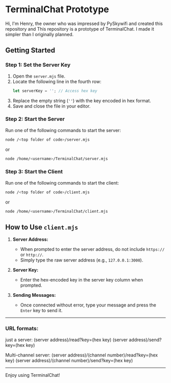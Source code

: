 # TerminalChat Prototype

Hi, I'm Henry, the owner who was impressed by PySkywifi and created this repository
and This repository is a prototype of TerminalChat. I made it simpler than I originally planned.

## Getting Started

### Step 1: Set the Server Key
1. Open the `server.mjs` file.
2. Locate the following line in the fourth row:
   ```javascript
   let serverKey = ''; // Access hex key
   ```
3. Replace the empty string (`''`) with the key encoded in hex format.
4. Save and close the file in your editor.

### Step 2: Start the Server
Run one of the following commands to start the server:
```bash
node /<top folder of code>/server.mjs
```
or
```bash
node /home/<username>/TerminalChat/server.mjs
```

### Step 3: Start the Client
Run one of the following commands to start the client:
```bash
node /<top folder of code>/client.mjs
```
or
```bash
node /home/<username>/TerminalChat/client.mjs
```

## How to Use `client.mjs`

1. **Server Address:**
   - When prompted to enter the server address, do not include `https://` or `http://`.
   - Simply type the raw server address (e.g., `127.0.0.1:3000`).

2. **Server Key:**
   - Enter the hex-encoded key in the server key column when prompted.

3. **Sending Messages:**
   - Once connected without error, type your message and press the `Enter` key to send it.
---
### **URL formats:**
just a server:
(server address)/read?key=(hex key)
(server address)/send?key=(hex key)

Multi-channel server:
(server address)/(channel number)/read?key=(hex key)
(server address)/(channel number)/send?key=(hex key)

---
Enjoy using TerminalChat!
